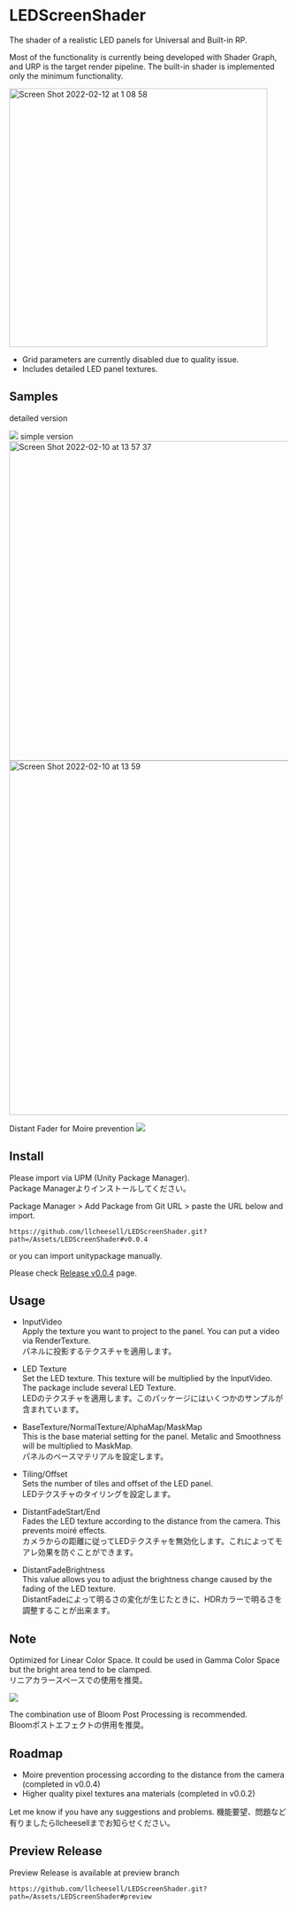 # LEDScreenShader

The shader of a realistic LED panels for Universal and Built-in RP.

Most of the functionality is currently being developed with Shader Graph, and URP is the target render pipeline.
The built-in shader is implemented only the minimum functionality.

<img width="467" alt="Screen Shot 2022-02-12 at 1 08 58" src="https://user-images.githubusercontent.com/113725/153626690-deef6682-13d5-4086-8b39-dec24587deeb.png">

* Grid parameters are currently disabled due to quality issue.
* Includes detailed LED panel textures.


## Samples
detailed version

<img src="https://github.com/llcheesell/LEDScreenShader/blob/main/Docs/de99bb559a84878e447cbc1e7014cee4.gif">
simple version

<img width="577" alt="Screen Shot 2022-02-10 at 13 57 37" src="https://user-images.githubusercontent.com/113725/153345784-378ab0e4-3e55-4e2c-8149-d437d9c11def.png">

<img width="640" alt="Screen Shot 2022-02-10 at 13 59" src="https://user-images.githubusercontent.com/113725/153346605-d261c567-1d2c-4da7-9944-623f21abde96.png">

Distant Fader for Moire prevention
<img src="https://github.com/llcheesell/LEDScreenShader/blob/main/Docs/DistantFader2.gif">

## Install
Please import via UPM (Unity Package Manager).<br>
Package Managerよりインストールしてください。

Package Manager > Add Package from Git URL > paste the URL below and import.
```
https://github.com/llcheesell/LEDScreenShader.git?path=/Assets/LEDScreenShader#v0.0.4
```

or you can import unitypackage manually.

Please check [Release v0.0.4](https://github.com/llcheesell/LEDScreenShader/releases/tag/v0.0.4) page.

## Usage

* InputVideo<br>
Apply the texture you want to project to the panel. You can put a video via RenderTexture.<br>
パネルに投影するテクスチャを適用します。

* LED Texture<br>
Set the LED texture. This texture will be multiplied by the InputVideo.<br>
The package include several LED Texture.<br>
LEDのテクスチャを適用します。このパッケージにはいくつかのサンプルが含まれています。

* BaseTexture/NormalTexture/AlphaMap/MaskMap<br>
This is the base material setting for the panel.
Metalic and Smoothness will be multiplied to MaskMap.<br>
パネルのベースマテリアルを設定します。

* Tiling/Offset<br>
Sets the number of tiles and offset of the LED panel.<br>
LEDテクスチャのタイリングを設定します。

* DistantFadeStart/End<br>
Fades the LED texture according to the distance from the camera. This prevents moiré effects.<br>
カメラからの距離に従ってLEDテクスチャを無効化します。これによってモアレ効果を防ぐことができます。

* DistantFadeBrightness<br>
This value allows you to adjust the brightness change caused by the fading of the LED texture.<br>
DistantFadeによって明るさの変化が生じたときに、HDRカラーで明るさを調整することが出来ます。



## Note
Optimized for Linear Color Space. It could be used in Gamma Color Space but the bright area tend to be clamped.<br>
リニアカラースペースでの使用を推奨。

<img src="https://github.com/llcheesell/LEDScreenShader/blob/main/Docs/linear.png">

The combination use of Bloom Post Processing is recommended.<br>
Bloomポストエフェクトの併用を推奨。

## Roadmap
* Moire prevention processing according to the distance from the camera (completed in v0.0.4)
* Higher quality pixel textures ana materials (completed in v0.0.2)

Let me know if you have any suggestions and problems.
機能要望、問題など有りましたらllcheesellまでお知らせください。


## Preview Release
Preview Release is available at preview branch
```
https://github.com/llcheesell/LEDScreenShader.git?path=/Assets/LEDScreenShader#preview
```
